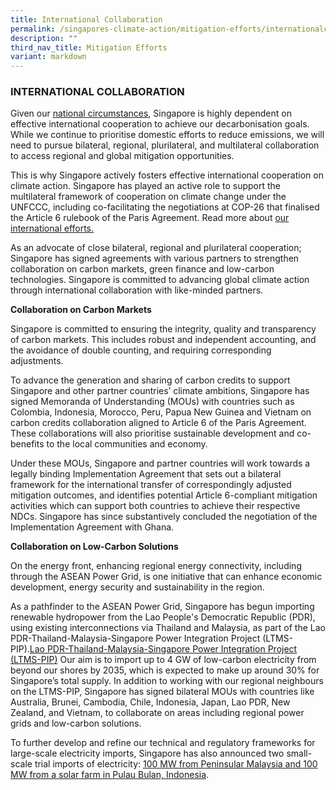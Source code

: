 ```yaml
---
title: International Collaboration
permalink: /singapores-climate-action/mitigation-efforts/internationalcollaboration/
description: ""
third_nav_title: Mitigation Efforts
variant: markdown
---
```

### INTERNATIONAL COLLABORATION

Given our [national circumstances](/singapores-climate-action/overview/national-circumstances), Singapore is highly dependent on effective international cooperation to achieve our decarbonisation goals. While we continue to prioritise domestic efforts to reduce emissions, we will need to pursue bilateral, regional, plurilateral, and multilateral collaboration to access regional and global mitigation opportunities.

This is why Singapore actively fosters effective international cooperation on climate action. Singapore has played an active role to support the multilateral framework of cooperation on climate change under the UNFCCC, including co-facilitating the negotiations at COP-26 that finalised the Article 6 rulebook of the Paris Agreement. Read more about [our international efforts.](/singapores-climate-action/singapore-and-international-efforts/)

As an advocate of close bilateral, regional and plurilateral cooperation; Singapore has signed agreements with various partners to strengthen collaboration on carbon markets, green finance and low-carbon technologies. Singapore is committed to advancing global climate action through international collaboration with like-minded partners.

**Collaboration on Carbon Markets**

Singapore is committed to ensuring the integrity, quality and transparency of carbon markets. This includes robust and independent accounting, and the avoidance of double counting, and requiring corresponding adjustments.

To advance the generation and sharing of carbon credits to support Singapore and other partner countries’ climate ambitions, Singapore has signed Memoranda of Understanding (MOUs) with countries such as Colombia, Indonesia, Morocco, Peru, Papua New Guinea and Vietnam on carbon credits collaboration aligned to Article 6 of the Paris Agreement. These collaborations will also prioritise sustainable development and co-benefits to the local communities and economy.

Under these MOUs, Singapore and partner countries will work towards a legally binding Implementation Agreement that sets out a bilateral framework for the international transfer of correspondingly adjusted mitigation outcomes, and identifies potential Article 6-compliant mitigation activities which can support both countries to achieve their respective NDCs. Singapore has since substantively concluded the negotiation of the Implementation Agreement with Ghana.

**Collaboration on Low-Carbon Solutions**

On the energy front, enhancing regional energy connectivity, including through the ASEAN Power Grid, is one initiative that can enhance economic development, energy security and sustainability in the region. 

As a pathfinder to the ASEAN Power Grid, Singapore has begun importing renewable hydropower from the Lao People's Democratic Republic (PDR), using existing interconnections via Thailand and Malaysia, as part of the Lao PDR-Thailand-Malaysia-Singapore Power Integration Project (LTMS-PIP).[Lao PDR-Thailand-Malaysia-Singapore Power Integration Project (LTMS-PIP)](https://www.ema.gov.sg/news-events/news/media-releases/2022/singapore-commences-first-renewable-energy-electricity-import-via-regional-multilateral-power-trade) Our aim is to import up to 4 GW of low-carbon electricity from beyond our shores by 2035, which is expected to make up around 30% for Singapore’s total supply. In addition to working with our regional neighbours on the LTMS-PIP, Singapore has signed bilateral MOUs with countries like Australia, Brunei, Cambodia, Chile, Indonesia, Japan, Lao PDR, New Zealand, and Vietnam, to collaborate on areas including regional power grids and low-carbon solutions.

To further develop and refine our technical and regulatory frameworks for large-scale electricity imports, Singapore has also announced two small-scale trial imports of electricity: [100 MW from Peninsular Malaysia and 100 MW from a solar farm in Pulau Bulan, Indonesia](https://www.ema.gov.sg/electricity-imports.aspx).